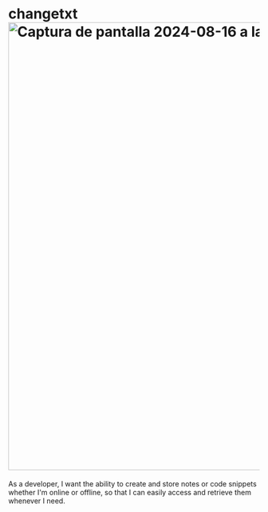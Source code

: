 # changetxt<img width="897" alt="Captura de pantalla 2024-08-16 a la(s) 9 43 56 p m" src="https://github.com/user-attachments/assets/892b3621-8463-4417-b5b8-8d73b29fd482">
As a developer, I want the ability to create and store notes or code snippets whether I'm online or offline, so that I can easily access and retrieve them whenever I need.
